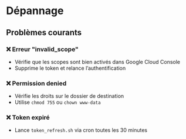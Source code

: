 # Dépannage

## Problèmes courants

### ❌ Erreur "invalid_scope"
- Vérifie que les scopes sont bien activés dans Google Cloud Console
- Supprime le token et relance l’authentification

### ❌ Permission denied
- Vérifie les droits sur le dossier de destination
- Utilise `chmod 755` ou `chown www-data`

### ❌ Token expiré
- Lance `token_refresh.sh` via cron toutes les 30 minutes
